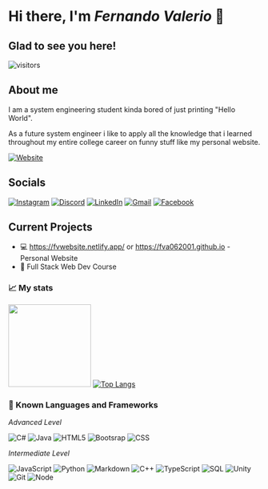 # Hi there, I'm _Fernando Valerio_ 👋
## Glad to see you here! 
![visitors](https://visitor-badge.glitch.me/badge?page_id=fva062001.470048238)
## About me
I am a system engineering student kinda bored of just printing "Hello World".

As a future system engineer i like to apply all the knowledge that i learned throughout my entire college career on funny stuff like my personal website.

[![Website](https://img.shields.io/badge/Personal_Website-cade16?style=flat-square&logo=GoogleChrome&logoColor=black)](https://fvwebsite.netlify.app/)

## Socials
[![Instagram](https://img.shields.io/badge/Instagram-E4405F?style=flat-square&logo=instagram&logoColor=white)](https://www.instagram.com/f_va06/?hl=es-la)
[![Discord](https://img.shields.io/badge/Tyr%235344-%237289DA.svg?style=flat-square&logo=discord&logoColor=white)]()
[![LinkedIn](https://img.shields.io/badge/LinkedIn-0077B5?style=flat-square&logo=linkedin&logoColor=white)](https://www.linkedin.com/in/fernando-arturo-valerio-del-valle-2a1614230/)
[![Gmail](https://img.shields.io/badge/Gmail-D14836?style=flat-square&logo=gmail&logoColor=white)](fernandoarturo06@gmail.com)
[![Facebook](https://img.shields.io/badge/Facebook-1877F2?style=flat-square&logo=facebook&logoColor=white)](https://www.facebook.com/fernando.valeriodelvalle)
## Current Projects

  * :computer: https://fvwebsite.netlify.app/ or https://fva062001.github.io - Personal Website
  * :rocket: Full Stack Web Dev Course 

### :chart_with_upwards_trend: My stats

<img height="165em" src="https://github-readme-stats.vercel.app/api?username=fva062001&show_icons=true&hide_border=true&&count_private=true&theme=radical&include_all_commits=true" /> [![Top Langs](https://github-readme-stats.vercel.app/api/top-langs/?username=fva062001&layout=compact&hide_border=true&theme=radical)](https://github.com/anuraghazra/github-readme-stats)

### :symbols: Known Languages and Frameworks

*Advanced Level*

![C#](https://img.shields.io/badge/c%23-%23239120.svg?style=for-the-badge&logo=c-sharp&logoColor=white)
![Java](https://img.shields.io/badge/java-%23ED8B00.svg?style=for-the-badge&logo=java&logoColor=white)
![HTML5](https://img.shields.io/badge/html5-%23E34F26.svg?style=for-the-badge&logo=html5&logoColor=white)
![Bootsrap](https://img.shields.io/badge/Bootstrap-B23CFD.svg?style=for-the-badge&logo=bootstrap&logoColor=white)
![CSS](https://img.shields.io/badge/CSS-0000FF.svg?style=for-the-badge&logo=CSS3&logoColor=white)


*Intermediate Level*

![JavaScript](https://img.shields.io/badge/javascript-%23323330.svg?style=for-the-badge&logo=javascript&logoColor=%23F7DF1E)
![Python](https://img.shields.io/badge/python-3670A0?style=for-the-badge&logo=python&logoColor=ffdd54)
![Markdown](https://img.shields.io/badge/markdown-%23000000.svg?style=for-the-badge&logo=markdown&logoColor=white)
![C++](https://img.shields.io/badge/c++-%2300599C.svg?style=for-the-badge&logo=c%2B%2B&logoColor=white)
![TypeScript](https://img.shields.io/badge/typescript-%23007ACC.svg?style=for-the-badge&logo=typescript&logoColor=white)
![SQL](https://img.shields.io/badge/SQL-%23007ACC.svg?style=for-the-badge&logo=MySQL&logoColor=white)
![Unity](https://img.shields.io/badge/Unity-000000.svg?style=for-the-badge&logo=Unity&logoColor=white)
![Git](https://img.shields.io/badge/git-F1502F.svg?style=for-the-badge&logo=Git&logoColor=white)
![Node](https://img.shields.io/badge/Node.js-3c873a.svg?style=for-the-badge&logo=Node.JS&logoColor=white)
